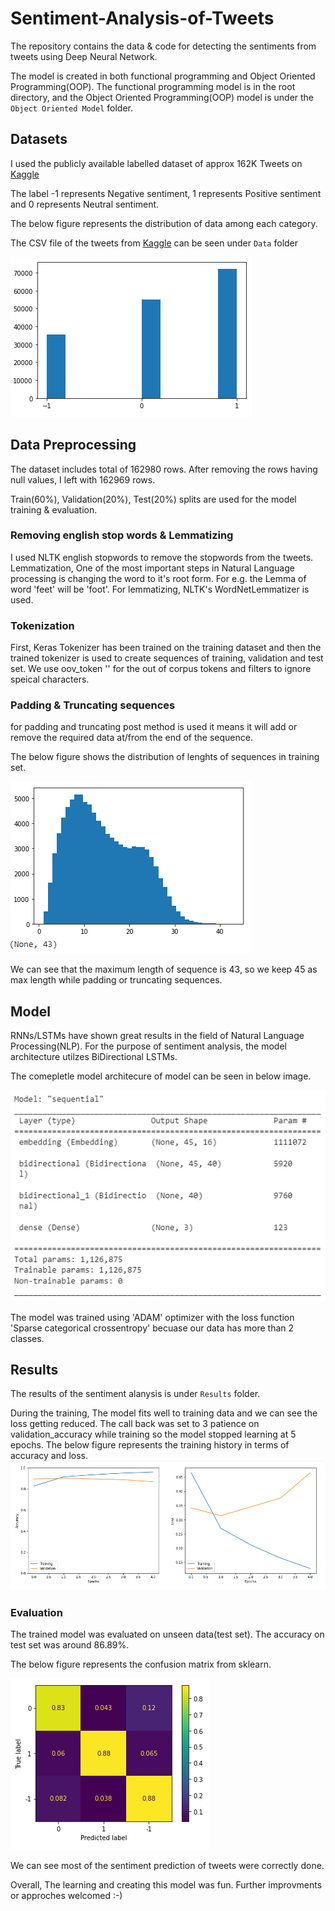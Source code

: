 # Sentiment-Analysis-of-Tweets

The repository contains the data & code for detecting the sentiments from tweets using Deep Neural Network.

The model is created in both functional programming and Object Oriented Programming(OOP). The functional programming model is in the root directory, and the Object Oriented Programming(OOP) model is under the `Object Oriented Model` folder.

## Datasets

I used the publicly available labelled dataset of approx 162K Tweets on [Kaggle](https://www.kaggle.com/datasets/saurabhshahane/twitter-sentiment-dataset) 

The label -1 represents Negative sentiment, 1 represents Positive sentiment and 0 represents Neutral sentiment.

The below figure represents the distribution of data among each category.

The CSV file of the tweets from [Kaggle](https://www.kaggle.com/datasets/saurabhshahane/twitter-sentiment-dataset) can be seen under `Data` folder

![data_distribution](https://github.com/Mayurwaghela1997/Sentiment-Analysis-of-Tweets/blob/main/Data/data-distribution.PNG)

## Data Preprocessing

The dataset includes total of 162980 rows.
After removing the rows having null values, I left with 162969 rows.

Train(60%), Validation(20%), Test(20%) splits are used for the model training & evaluation.

### Removing english stop words & Lemmatizing

I used NLTK english stopwords to remove the stopwords from the tweets.
Lemmatization, One of the most important steps in Natural Language processing is changing the word to it's root form.
For e.g. the Lemma of word 'feet' will be 'foot'.
For lemmatizing, NLTK's WordNetLemmatizer is used. 

### Tokenization

First, Keras Tokenizer has been trained on the training dataset and then the trained tokenizer is used to create sequences of training, validation and test set. 
We use oov_token '<UNK>' for the out of corpus tokens and filters to ignore speical characters.

### Padding & Truncating sequences
  
for padding and truncating post method is used it means it will add or remove the required data at/from the end of the sequence.

The below figure shows the distribution of lenghts of sequences in training set.
  
![tweet_length_distribution](https://github.com/Mayurwaghela1997/Sentiment-Analysis-of-Tweets/blob/main/Data/tweet-length-distribution.PNG)

We can see that the maximum length of sequence is 43, so we keep 45 as max length while padding or truncating sequences.
  
## Model

RNNs/LSTMs have shown great results in the field of Natural Language Processing(NLP).
For the purpose of sentiment analysis, the model architecture utilzes BiDirectional LSTMs. 

The comepletle model architecure of model can be seen in below image.

![data_distribution](https://github.com/Mayurwaghela1997/Sentiment-Analysis-of-Tweets/blob/main/model-architecture.PNG)

The model was trained using 'ADAM' optimizer with the loss function 'Sparse categorical crossentropy' becuase our data has more than 2 classes.


## Results

The results of the sentiment alanysis is under `Results` folder.
 
During the training, The model fits well to training data and we can see the loss getting reduced.
The call back was set to 3 patience on validation_accuracy while training so the model stopped learning at 5 epochs.
The below figure represents the training history in terms of accuracy and loss.
![Training-history](https://github.com/Mayurwaghela1997/Sentiment-Analysis-of-Tweets/blob/main/Results/training-history.PNG)

### Evaluation

The trained model was evaluated on unseen data(test set).
The accuracy on test set was around 86.89%.

The below figure represents the confusion matrix from sklearn.

![Confusion-matrix](https://github.com/Mayurwaghela1997/Sentiment-Analysis-of-Tweets/blob/main/Results/confusion-matrix.PNG)

We can see most of the sentiment prediction of tweets were correctly done.

Overall, The learning and creating this model was fun. Further improvments or approches welcomed :-)
